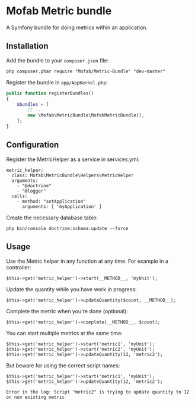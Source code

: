 Mofab Metric bundle
=========

A Symfony bundle for doing metrics within an application.

Installation
------------

Add the bundle to your `composer.json` file:

    php composer.phar require "Mofab/Metric-Bundle" "dev-master"

Register the bundle in `app/AppKernel.php`:

``` php
public function registerBundles()
{
    $bundles = [
        // ...
        new \Mofab\MetricBundle\MofabMetricBundle(),
    ];
}
```

Configuration
-------------

Register the MetricHelper as a service in services.yml:

```
metric_helper:
  class: Mofab\MetricBundle\Helpers\MetricHelper
  arguments:
    - "@doctrine"
    - "@logger"
  calls:
    - method: "setApplication"
      arguments: [ 'myApplication' ]
```

Create the necessary database table:

    php bin/console doctrine:schema:update --force

Usage
-------------
Use the Metric helper in any function at any time. For example in a controller:

    $this->get('metric_helper')->start(__METHOD__, 'myUnit');

Update the quantity while you have work in progress:

    $this->get('metric_helper')->updateQuantity($count, __METHOD__);

Complete the metric when you're done (optional):

    $this->get('metric_helper')->complete(__METHOD__, $count);

You can start multiple metrics at the same time:

    $this->get('metric_helper')->start('metric1', 'myUnit');
    $this->get('metric_helper')->start('metric2', 'myUnit');
    $this->get('metric_helper')->updateQuantity(12, 'metric2');
    
But beware for using the correct script names:

    $this->get('metric_helper')->start('metric1', 'myUnit');
    $this->get('metric_helper')->updateQuantity(12, 'metric2');

    Error in the log: Script "metric2" is trying to update quantity to 12 on non existing metric

